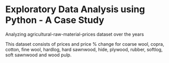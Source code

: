 # Exploratory Data Analysis using Python - A Case Study
Analyzing agricultural-raw-material-prices dataset over the years

This dataset consists of prices and price % change for coarse wool, copra, cotton, fine wool, hardlog, hard sawnwood, hide, plywood, rubber, softlog, soft sawnwood and wood pulp.


